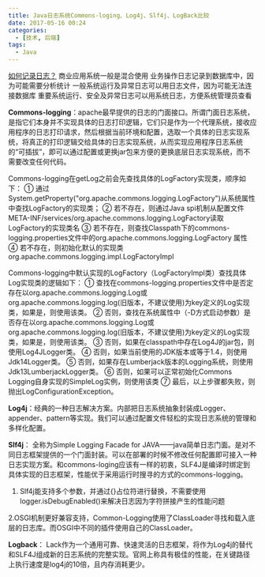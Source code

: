 ```yaml
---
title: Java日志系统Commons-loging、Log4j、Slf4j、LogBack比较
date: 2017-05-16 00:24
categories:
  - [技术, 后端]
tags:
  - Java
---
```


<u>如何记录日志？</u>
商业应用系统一般是混合使用
业务操作日志记录到数据库中，因为可能需要分析统计
一般系统运行及异常日志可以用日志文件，因为可能无法连接数据库
重要系统运行、安全及异常日志可以用系统日志，方便系统管理员查看

**Commons-logging**：apache最早提供的日志的门面接口。所谓门面日志系统，是指它们本身并不实现具体的日志打印逻辑，它们只是作为一个代理系统，接收应用程序的日志打印请求，然后根据当前环境和配置，选取一个具体的日志实现系统，将真正的打印逻辑交给具体的日志实现系统，从而实现应用程序日志系统的“可插拔”，即可以通过配置或更换jar包来方便的更换底层日志实现系统，而不需要改变任何代码。
<!-- more -->

Commons-logging在getLog之前会先查找具体的LogFactory实现类，顺序如下：
① 通过System.getProperty("org.apache.commons.logging.LogFactory")从系统属性中查找LogFactory的实现类；
② 若不存在，则通过Java spi机制从配置文件META-INF/services/org.apache.commons.logging.LogFactory读取 LogFactory的实现类名
③ 若不存在，则查找Classpath下的commons-logging.properties文件中的org.apache.commons.logging.LogFactory 属性
④ 若不存在，则初始化默认的实现类org.apache.commons.logging.impl.LogFactoryImpl


Commons-logging中默认实现的LogFactory（LogFactoryImpl类）查找具体Log实现类的逻辑如下：
① 查找在commons-logging.properties文件中是否定存在以org.apache.commons.logging.Log或org.apache.commons.logging.log(旧版本，不建议使用)为key定义的Log实现类，如果是，则使用该类。
② 否则，查找在系统属性中（-D方式启动参数）是否存在以org.apache.commons.logging.Log或org.apache.commons.logging.log(旧版本，不建议使用)为key定义的Log实现类，如果是，则使用该类。
③ 否则，如果在classpath中存在Log4J的jar包，则使用Log4JLogger类。
④ 否则，如果当前使用的JDK版本或等于1.4，则使用Jdk14Logger类。
⑤ 否则，如果存在Lumberjack版本的Logging系统，则使用Jdk13LumberjackLogger类。
⑥ 否则，如果可以正常初始化Commons Logging自身实现的SimpleLog实例，则使用该类
⑦ 最后，以上步骤都失败，则抛出LogConfigurationException。

**Log4j**：经典的一种日志解决方案。内部把日志系统抽象封装成Logger、appender、pattern等实现。我们可以通过配置文件轻松的实现日志系统的管理和多样化配置。

**Slf4j**： 全称为Simple Logging Facade for JAVA——java简单日志门面。是对不同日志框架提供的一个门面封装。可以在部署的时候不修改任何配置即可接入一种日志实现方案。和commons-loging应该有一样的初衷，SLF4J是编译时绑定到具体实现的日志框架，性能优于采用运行时搜寻的方式的commons-logging。

1. Slf4j能支持多个参数，并通过{}占位符进行替换，不需要使用logger.isDebugEnabled()来解决日志因为字符拼接产生的性能问题

2.OSGI机制更好兼容支持，Common-Logging使用了ClassLoader寻找和载入底层的日志库。而OSGI中不同的插件使用自己的ClassLoader。

**Logback**： Lack作为一个通用可靠、快速灵活的日志框架，将作为Log4j的替代和SLF4J组成新的日志系统的完整实现。官网上称具有极佳的性能，在关键路径上执行速度是log4j的10倍，且内存消耗更少。
